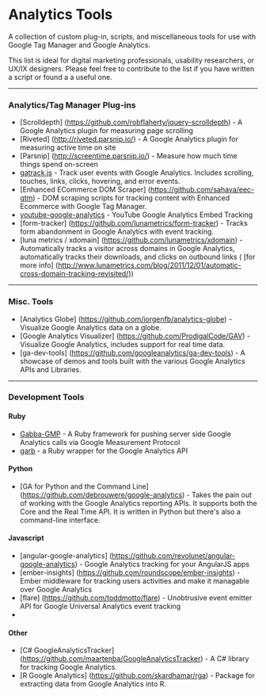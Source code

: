 # Analytics Tools
A collection of custom plug-in, scripts, and miscellaneous tools for use with Google Tag Manager and Google Analytics.

This list is ideal for digital marketing professionals, usability researchers, or UX/IX designers. Please feel free to contribute to the list if you have written a script or found a a useful one.

---

### Analytics/Tag Manager Plug-ins
- [Scrolldepth] (https://github.com/robflaherty/jquery-scrolldepth) - A Google Analytics plugin for measuring page scrolling
- [Riveted] (http://riveted.parsnip.io/) - A Google Analytics plugin for measuring active time on site
- [Parsnip] (http://screentime.parsnip.io/) - Measure how much time things spend on-screen
- [gatrack.js](https://github.com/jbckmn/gatrack.js) - Track user events with Google Analytics. Includes scrolling, touches, links, clicks, hovering, and error events.
- [Enhanced ECommerce DOM Scraper] (https://github.com/sahava/eec-gtm) - DOM scraping scripts for tracking content with Enhanced Ecommerce with Google Tag Manager.
- [youtube-google-analytics](https://github.com/lunametrics/youtube-google-analytics) - YouTube Google Analytics Embed Tracking
- [form-tracker] (https://github.com/lunametrics/form-tracker) - Tracks form abandonment in Google Analytics with event tracking.
- [luna metrics / xdomain] (https://github.com/lunametrics/xdomain) - Automatically tracks a visitor across domains in Google Analytics, automatically tracks their downloads, and clicks on outbound links (
[for more info] (http://www.lunametrics.com/blog/2011/12/01/automatic-cross-domain-tracking-revisited/))

---

### Misc. Tools
- [Analytics Globe] (https://github.com/jorgenfb/analytics-globe) - Visualize Google Analytics data on a globe.
- [Google Analytics Visualizer] (https://github.com/ProdigalCode/GAV) - Visualize Google Analytics, includes support for real time data.
- [ga-dev-tools] (https://github.com/googleanalytics/ga-dev-tools) - A showcase of demos and tools built with the various Google Analytics APIs and Libraries.

---

### Development Tools

#### Ruby
- [Gabba-GMP](https://github.com/fuzzyjulz/gabba-gmp) - A Ruby framework for pushing server side Google Analytics calls via Google Measurement Protocol
- [garb](https://github.com/Sija/garb) - a Ruby wrapper for the Google Analytics API

#### Python
- [GA for Python and the Command Line] (https://github.com/debrouwere/google-analytics) - Takes the pain out of working with the Google Analytics reporting APIs. It supports both the Core and the Real Time API. It is written in Python but there's also a command-line interface.

#### Javascript
- [angular-google-analytics] (https://github.com/revolunet/angular-google-analytics) - Google Analytics tracking for your AngularJS apps
- [ember-insights] (https://github.com/roundscope/ember-insights) - Ember middleware for tracking users activities and make it managable over Google Analytics
- [flare] (https://github.com/toddmotto/flare)  - Unobtrusive event emitter API for Google Universal Analytics event tracking
- 
#### Other
- [C# GoogleAnalyticsTracker] (https://github.com/maartenba/GoogleAnalyticsTracker) - A C# library for tracking Google Analytics.
- [R Google Analytics] (https://github.com/skardhamar/rga) - Package for extracting data from Google Analytics into R.



